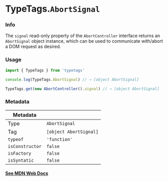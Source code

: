 # TypeTags.`AbortSignal`

### Info

The `signal` read-only property of the `AbortController` interface returns an `AbortSignal` object instance, which can be used to communicate with/abort a DOM request as desired.

### Usage

```js
import { TypeTags } from 'typetags'

console.log(TypeTags.AbortSignal) // → [object AbortSignal]

TypeTags.get(new AbortController().signal) // → [object AbortSignal]
```

### Metadata

| Metadata        |                        |
| --------------- | ---------------------- |
| Type            | `AbortSignal`          |
| Tag             | `[object AbortSignal]` |
| `typeof`        | `'function'`           |
| `isConstructor` | `false`                |
| `isFactory`     | `false`                |
| `isSyntatic`    | `false`                |

#### [See MDN Web Docs](https://developer.mozilla.org/en-US/docs/Web/API/AbortController/signal)
